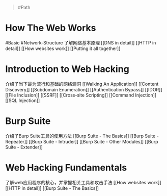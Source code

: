 > #Path 

# How The Web Works
#Basic #Network-Structure 
了解网络基本原理
[[DNS in detail]]
[[HTTP in detail]]
[[How websites work]]
[[Putting it all together]]

# Introduction to Web Hacking
介绍了当下最为流行和基础的网络漏洞
[[Walking An Application]]
[[Content Discovery]]
[[Subdomain Enumeration]]
[[Authentication Bypass]]
[[IDOR]]
[[File Inclusion]]
[[SSRF]]
[[Cross-site Scripting]]
[[Command Injection]]
[[SQL Injection]]

# Burp Suite
介绍了Burp Suite工具的使用方法
[[Burp Suite - The Basics]]
[[Burp Suite - Repeater]]
[[Burp Suite - Intruder]]
[[Burp Suite - Other Modules]]
[[Burp Suite - Extender]]

# Web Hacking Fundamentals
了解web应用程序的核心，并掌握相关工具和攻击手法
[[How websites work]]
[[HTTP in detail]]
[[Burp Suite - The Basics]]

